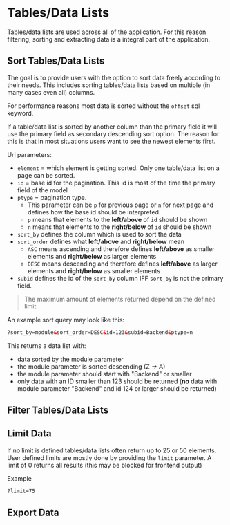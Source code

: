 # Tables/Data Lists

Tables/data lists are used across all of the application. For this reason filtering, sorting and extracting data is a integral part of the application.

## Sort Tables/Data Lists

The goal is to provide users with the option to sort data freely according to their needs. This includes sorting tables/data lists based on multiple (in many cases even all) columns.

For performance reasons most data is sorted without the `offset` sql keyword.

If a table/data list is sorted by another column than the primary field it will use the primary field as secondary descending sort option. The reason for this is that in most situations users want to see the newest elements first.

Url parameters:

* `element` = which element is getting sorted. Only one table/data list on a page can be sorted.
* `id` = base id for the pagination. This id is most of the time the primary field of the model
* `ptype` = pagination type.
  * This parameter can be `p` for previous page or `n` for next page and defines how the base id should be interpreted.
  * `p` means that elements to the **left/above** of `id` should be shown
  * `n` means that elements to the **right/below** of `id` should be shown
* `sort_by` defines the column which is used to sort the data
* `sort_order` defines what **left/above** and **right/below** mean
  * `ASC` means ascending and therefore defines **left/above** as smaller elements and **right/below** as larger elements
  * `DESC` means descending and therefore defines **left/above** as larger elements and **right/below** as smaller elements
* `subid` defines the id of the `sort_by` column IFF `sort_by` is not the primary field.

> The maximum amount of elements returned depend on the defined limit.

An example sort query may look like this:

```html
?sort_by=module&sort_order=DESC&id=123&subid=Backend&ptype=n
```

This returns a data list with:

* data sorted by the module parameter
* the module parameter is sorted descending (Z -> A)
* the module parameter should start with "Backend" or smaller
* only data with an ID smaller than 123 should be returned (**no** data with module parameter "Backend" and id 124 or larger should be returned)

## Filter Tables/Data Lists

## Limit Data

If no limit is defined tables/data lists often return up to 25 or 50 elements. User defined limits are mostly done by providing the `limit` parameter. A limit of 0 returns all results (this may be blocked for frontend output)

Example

```html
?limit=75
```

## Export Data
